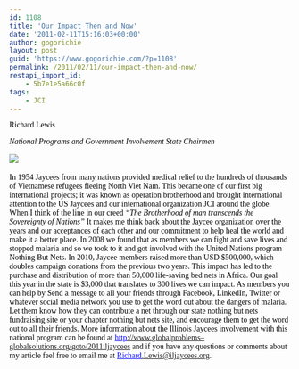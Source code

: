 ```yaml
---
id: 1108
title: 'Our Impact Then and Now'
date: '2011-02-11T15:16:03+00:00'
author: gogorichie
layout: post
guid: 'https://www.gogorichie.com/?p=1108'
permalink: /2011/02/11/our-impact-then-and-now/
restapi_import_id:
    - 5b7e1e5a66c0f
tags:
    - JCI
---
```


<span style="color:black;font-family:Times New Roman;">Richard Lewis  
</span>

<span style="color:black;font-family:Times New Roman;">*National Programs and Government Involvement State Chairmen* </span>

![](https://www.gogorichie.com/wp-content/uploads/2011/12/121911_2115_OurImpactTh1.jpg)<span style="color:black;font-family:Times New Roman;">  
 </span>

<span style="font-family:Times New Roman;"><span style="color:black;">In 1954 Jaycees from many nations provided medical relief to the hundreds of thousands of Vietnamese refugees fleeing North Viet Nam. This became one of our first big international projects; it was known as operation brotherhood and brought international attention to the US Jaycees and our international organization JCI around the globe. When I think of the line in our creed *“The Brotherhood of man transcends the Sovereignty of Nations”* It makes me think back about the Jaycee organization over the years and our acceptances of each other and our commitment to help heal the world and make it a better place. In 2008 we found that as members we can fight and save lives and stopped malaria and so we took to it and got involved with the United Nations program Nothing But Nets. In 2010, Jaycee members raised more than USD $500,000, which doubles campaign donations from the previous two years. This impact has led to the purchase and distribution of more than 50,000 life-saving bed nets in Africa. Our goal this year in the state is $3,000 that translates to 300 lives we can impact. As members you can help by Send a message to all your friends through Facebook, LinkedIn, Twitter or whatever social media network you use to get the word out about the dangers of malaria. Let them know how they can contribute a net through our state nothing but nets fundraising site or your chapter nothing but nets site, and encourage them to get the word out to all their friends. More information about the Illinois Jaycees involvement with this national program can be found at [](http://www.google.com/url?q=http%3A%2F%2Fwww.globalproblems-globalsolutions.org%2Fgoto%2F2011iljaycees&sa=D&sntz=1&usg=AFQjCNHf7VL-KhmodulCK_eIa7OQSTI6Jw)</span><span style="color:blue;text-decoration:underline;">http[://](http://www.google.com/url?q=http%3A%2F%2Fwww.globalproblems-globalsolutions.org%2Fgoto%2F2011iljaycees&sa=D&sntz=1&usg=AFQjCNHf7VL-KhmodulCK_eIa7OQSTI6Jw)[www](http://www.google.com/url?q=http%3A%2F%2Fwww.globalproblems-globalsolutions.org%2Fgoto%2F2011iljaycees&sa=D&sntz=1&usg=AFQjCNHf7VL-KhmodulCK_eIa7OQSTI6Jw)[.](http://www.google.com/url?q=http%3A%2F%2Fwww.globalproblems-globalsolutions.org%2Fgoto%2F2011iljaycees&sa=D&sntz=1&usg=AFQjCNHf7VL-KhmodulCK_eIa7OQSTI6Jw)[globalproblems](http://www.google.com/url?q=http%3A%2F%2Fwww.globalproblems-globalsolutions.org%2Fgoto%2F2011iljaycees&sa=D&sntz=1&usg=AFQjCNHf7VL-KhmodulCK_eIa7OQSTI6Jw)[–](http://www.google.com/url?q=http%3A%2F%2Fwww.globalproblems-globalsolutions.org%2Fgoto%2F2011iljaycees&sa=D&sntz=1&usg=AFQjCNHf7VL-KhmodulCK_eIa7OQSTI6Jw)[globalsolutions](http://www.google.com/url?q=http%3A%2F%2Fwww.globalproblems-globalsolutions.org%2Fgoto%2F2011iljaycees&sa=D&sntz=1&usg=AFQjCNHf7VL-KhmodulCK_eIa7OQSTI6Jw)[.](http://www.google.com/url?q=http%3A%2F%2Fwww.globalproblems-globalsolutions.org%2Fgoto%2F2011iljaycees&sa=D&sntz=1&usg=AFQjCNHf7VL-KhmodulCK_eIa7OQSTI6Jw)[org](http://www.google.com/url?q=http%3A%2F%2Fwww.globalproblems-globalsolutions.org%2Fgoto%2F2011iljaycees&sa=D&sntz=1&usg=AFQjCNHf7VL-KhmodulCK_eIa7OQSTI6Jw)[/](http://www.google.com/url?q=http%3A%2F%2Fwww.globalproblems-globalsolutions.org%2Fgoto%2F2011iljaycees&sa=D&sntz=1&usg=AFQjCNHf7VL-KhmodulCK_eIa7OQSTI6Jw)[goto](http://www.google.com/url?q=http%3A%2F%2Fwww.globalproblems-globalsolutions.org%2Fgoto%2F2011iljaycees&sa=D&sntz=1&usg=AFQjCNHf7VL-KhmodulCK_eIa7OQSTI6Jw)[/2011](http://www.google.com/url?q=http%3A%2F%2Fwww.globalproblems-globalsolutions.org%2Fgoto%2F2011iljaycees&sa=D&sntz=1&usg=AFQjCNHf7VL-KhmodulCK_eIa7OQSTI6Jw)[iljaycees](http://www.google.com/url?q=http%3A%2F%2Fwww.globalproblems-globalsolutions.org%2Fgoto%2F2011iljaycees&sa=D&sntz=1&usg=AFQjCNHf7VL-KhmodulCK_eIa7OQSTI6Jw)</span><span style="color:black;"> and if you have any questions or comments about my article feel free to email me at [](mailto:Richard.Lewis@iljaycees.org)</span><span style="color:blue;text-decoration:underline;">Richard[.](mailto:Richard.Lewis@iljaycees.org)[Lewis](mailto:Richard.Lewis@iljaycees.org)[@](mailto:Richard.Lewis@iljaycees.org)[iljaycees](mailto:Richard.Lewis@iljaycees.org)[.](mailto:Richard.Lewis@iljaycees.org)[org](mailto:Richard.Lewis@iljaycees.org)</span><span style="color:black;">.  
</span></span>

<span style="color:black;font-family:Times New Roman;">  
 </span>